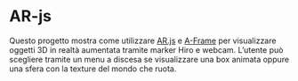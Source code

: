 # AR-js
Questo progetto mostra come utilizzare [AR.js](https://ar-js-org.github.io/AR.js-Docs/) e [A-Frame](https://aframe.io/) per visualizzare oggetti 3D in realtà aumentata tramite marker Hiro e webcam.   L’utente può scegliere tramite un menu a discesa se visualizzare una box animata oppure una sfera con la texture del mondo che ruota.
